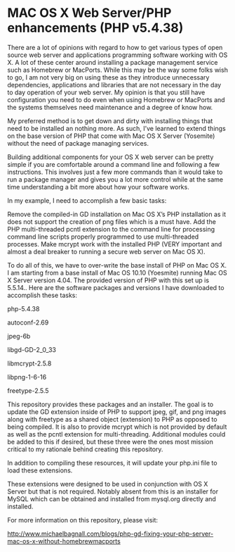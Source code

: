 # MAC OS X Web Server/PHP enhancements (PHP v5.4.38)

There are a lot of opinions with regard to how to get various types of open source web server and applications programming software working with OS X. A lot of these center around installing a package management service such as Homebrew or MacPorts. While this may be the way some folks wish to go, I am not very big on using these as they introduce unnecessary dependencies, applications and libraries that are not necessary in the day to day operation of your web server. My opinion is that you still have configuration you need to do even when using Homebrew or MacPorts and the systems themselves need maintenance and a degree of know how.

My preferred method is to get down and dirty with installing things that need to be installed an nothing more. As such, I’ve learned to extend things on the base version of PHP that come with Mac OS X Server (Yosemite) without the need of package managing services.

Building additional components for your OS X web server can be pretty simple if you are comfortable around a command line and following a few instructions. This involves just a few more commands than it would take to run a package manager and gives you a lot more control while at the same time understanding a bit more about how your software works.

In my example, I need to accomplish a few basic tasks:

Remove the compiled-in GD installation on Mac OS X’s PHP installation as it does not support the creation of png files which is a must have.
Add the PHP multi-threaded pcntl extension to the command line for processing command line scripts properly programmed to use multi-threaded processes.
Make mcrypt work with the installed PHP (VERY important and almost a deal breaker to running a secure web server on Mac OS X).

To do all of this, we have to over-write the base install of PHP on Mac OS X. I am starting from a base install of Mac OS 10.10 (Yoesmite) running Mac OS X Server version 4.04. The provided version of PHP with this set up is 5.5.14.. Here are the software packages and versions I have downloaded to accomplish these tasks:

php-5.4.38

autoconf-2.69

jpeg-6b

libgd-GD-2_0_33

libmcrypt-2.5.8

libpng-1-6-16

freetype-2.5.5


This repository provides these packages and an installer. The goal is to update the GD extension inside of PHP to support jpeg, gif, and png images along with freetype as a shared object (extension) to PHP as opposed to being compiled. It is also to provide mcrypt which is not provided by default as well as the pcntl extension for multi-threading. Additional modules could be added to this if desired, but these three were the ones most mission critical to my rationale behind creating this repository.

In addition to compiling these resources, it will update your php.ini file to load these extensions.

These extensions were designed to be used in conjunction with OS X Server but that is not required. Notably absent from this is an installer for MySQL which can be obtained and installed from mysql.org directly and installed.

For more information on this repository, please visit:

http://www.michaelbagnall.com/blogs/php-gd-fixing-your-php-server-mac-os-x-without-homebrewmacports
